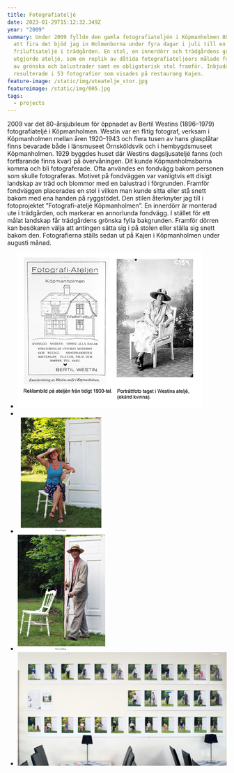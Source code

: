 ```yaml
---
title: Fotografiateljé
date: 2023-01-29T15:12:32.349Z
year: "2009"
summary: Under 2009 fyllde den gamla fotografiateljén i Köpmanholmen 80 år. För
  att fira det bjöd jag in Holmenborna under fyra dagar i juli till en
  friluftsateljé i trädgården. En stol, en innerdörr och trädgårdens grönska
  utgjorde ateljé, som en replik av dåtida fotografiateljéers målade fondväggar
  av grönska och balustrader samt en obligatorisk stol framför. Inbjudan
  resulterade i 53 fotografier som visades på restaurang Kajen.
feature-image: /static/img/uteatelje_stor.jpg
featureimage: /static/img/005.jpg
tags:
  - projects
---
```

2009 var det 80-årsjubileum för öppnadet av Bertil Westins (1896–1979) fotografiateljé i Köpmanholmen. Westin var en flitig fotograf, verksam i Köpmanholmen mellan åren 1920–1943 och flera tusen av hans glasplåtar finns bevarade både i länsmuseet Örnsköldsvik och i hembygdsmuseet Köpmanholmen. 1929 byggdes huset där Westins dagsljusateljé fanns (och fortfarande finns kvar) på övervåningen. Dit kunde Köpmanholmsborna komma och bli fotograferade. Ofta användes en fondvägg bakom personen som skulle fotograferas. Motivet på fondväggen var vanligtvis ett disigt landskap av träd och blommor med en balustrad i förgrunden. Framför fondväggen placerades en stol i vilken man kunde sitta eller stå snett bakom med ena handen på ryggstödet. Den stilen återknyter jag till i fotoprojektet ”Fotografi-ateljé Köpmanholmen”. En innerdörr är monterad ute i trädgården, och markerar en annorlunda fondvägg. I stället för ett målat landskap får trädgårdens grönska fylla bakgrunden. Framför dörren kan besökaren välja att antingen sätta sig i på stolen eller ställa sig snett bakom den. Fotografierna ställs sedan ut på Kajen i Köpmanholmen under augusti månad. 

* ![](/static/img/westin1.jpg)
*
* ![Fotoatelje](/static/img/projects/fotoatelje/kvinnaweb.jpg)
* ![Fotoatelje](/static/img/projects/fotoatelje/manweb.jpg)
* ![Fotoatelje](/static/img/projects/fotoatelje/utst1web.jpg)